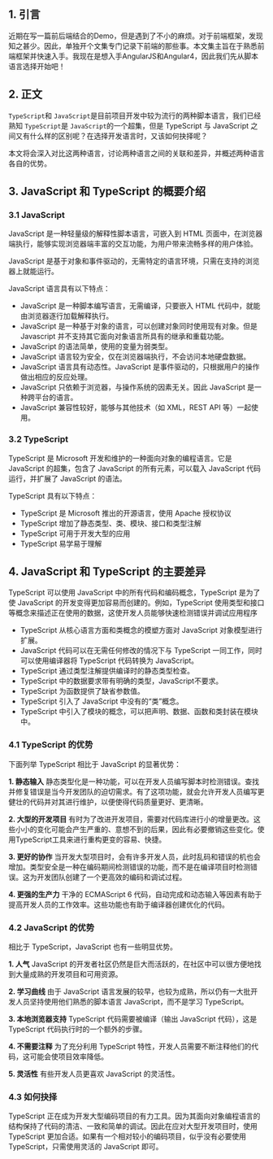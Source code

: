 ## 1. 引言

近期在写一篇前后端结合的Demo，但是遇到了不小的麻烦。对于前端框架，发现知之甚少。因此，单独开个文集专门记录下前端的那些事。本文集主旨在于熟悉前端框架并快速入手。我现在是想入手AngularJS和Angular4，因此我们先从脚本语言选择开始吧！

## 2. 正文

`TypeScript`和 `JavaScript`是目前项目开发中较为流行的两种脚本语言，我们已经熟知 `TypeScript`是 `JavaScript`的一个超集，但是 TypeScript 与 JavaScript 之间又有什么样的区别呢？在选择开发语言时，又该如何抉择呢？

本文将会深入对比这两种语言，讨论两种语言之间的关联和差异，并概述两种语言各自的优势。

## 3. JavaScript 和 TypeScript 的概要介绍

### 3.1 JavaScript

JavaScript 是一种轻量级的解释性脚本语言，可嵌入到 HTML 页面中，在浏览器端执行，能够实现浏览器端丰富的交互功能，为用户带来流畅多样的用户体验。

JavaScript 是基于对象和事件驱动的，无需特定的语言环境，只需在支持的浏览器上就能运行。

JavaScript 语言具有以下特点：

- JavaScript 是一种脚本编写语言，无需编译，只要嵌入 HTML 代码中，就能由浏览器逐行加载解释执行。
- JavaScript 是一种基于对象的语言，可以创建对象同时使用现有对象。但是 Javascript 并不支持其它面向对象语言所具有的继承和重载功能。
- JavaScript 的语法简单，使用的变量为弱类型。
- JavaScript 语言较为安全，仅在浏览器端执行，不会访问本地硬盘数据。
- JavaScript 语言具有动态性。JavaScript 是事件驱动的，只根据用户的操作做出相应的反应处理。
- JavaScript 只依赖于浏览器，与操作系统的因素无关。因此 JavaScript 是一种跨平台的语言。
- JavaScript 兼容性较好，能够与其他技术（如 XML，REST API 等）一起使用。

### 3.2 TypeScript

TypeScript 是 Microsoft 开发和维护的一种面向对象的编程语言。它是 JavaScript 的超集，包含了 JavaScript 的所有元素，可以载入 JavaScript 代码运行，并扩展了 JavaScript 的语法。

TypeScript 具有以下特点：

- TypeScript 是 Microsoft 推出的开源语言，使用 Apache 授权协议
- TypeScript 增加了静态类型、类、模块、接口和类型注解
- TypeScript 可用于开发大型的应用
- TypeScript 易学易于理解

## 4. JavaScript 和 TypeScript 的主要差异

TypeScript 可以使用 JavaScript 中的所有代码和编码概念，TypeScript 是为了使 JavaScript 的开发变得更加容易而创建的。例如，TypeScript 使用类型和接口等概念来描述正在使用的数据，这使开发人员能够快速检测错误并调试应用程序

- TypeScript 从核心语言方面和类概念的模塑方面对 JavaScript 对象模型进行扩展。
- JavaScript 代码可以在无需任何修改的情况下与 TypeScript 一同工作，同时可以使用编译器将 TypeScript 代码转换为 JavaScript。
- TypeScript 通过类型注解提供编译时的静态类型检查。
- TypeScript 中的数据要求带有明确的类型，JavaScript不要求。
- TypeScript 为函数提供了缺省参数值。
- TypeScript 引入了 JavaScript 中没有的“类”概念。
- TypeScript 中引入了模块的概念，可以把声明、数据、函数和类封装在模块中。

### 4.1 TypeScript 的优势

下面列举 TypeScript 相比于 JavaScript 的显著优势：

**1. 静态输入**
静态类型化是一种功能，可以在开发人员编写脚本时检测错误。查找并修复错误是当今开发团队的迫切需求。有了这项功能，就会允许开发人员编写更健壮的代码并对其进行维护，以便使得代码质量更好、更清晰。

**2. 大型的开发项目**
有时为了改进开发项目，需要对代码库进行小的增量更改。这些小小的变化可能会产生严重的、意想不到的后果，因此有必要撤销这些变化。使用TypeScript工具来进行重构更变的容易、快捷。

**3. 更好的协作**
当开发大型项目时，会有许多开发人员，此时乱码和错误的机也会增加。类型安全是一种在编码期间检测错误的功能，而不是在编译项目时检测错误。这为开发团队创建了一个更高效的编码和调试过程。

**4. 更强的生产力**
干净的 ECMAScript 6 代码，自动完成和动态输入等因素有助于提高开发人员的工作效率。这些功能也有助于编译器创建优化的代码。

### 4.2 JavaScript 的优势

相比于 TypeScript，JavaScript 也有一些明显优势。

**1. 人气**
JavaScript 的开发者社区仍然是巨大而活跃的，在社区中可以很方便地找到大量成熟的开发项目和可用资源。

**2. 学习曲线**
由于 JavaScript 语言发展的较早，也较为成熟，所以仍有一大批开发人员坚持使用他们熟悉的脚本语言 JavaScript，而不是学习 TypeScript。

**3. 本地浏览器支持**
TypeScript 代码需要被编译（输出 JavaScript 代码），这是 TypeScript 代码执行时的一个额外的步骤。

**4. 不需要注释**
为了充分利用 TypeScript 特性，开发人员需要不断注释他们的代码，这可能会使项目效率降低。

**5. 灵活性**
有些开发人员更喜欢 JavaScript 的灵活性。

### 4.3 如何抉择

TypeScript 正在成为开发大型编码项目的有力工具。因为其面向对象编程语言的结构保持了代码的清洁、一致和简单的调试。因此在应对大型开发项目时，使用 TypeScript 更加合适。如果有一个相对较小的编码项目，似乎没有必要使用 TypeScript，只需使用灵活的 JavaScript 即可。